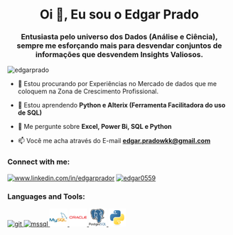 <h1 align="center">Oi 👋, Eu sou o Edgar Prado</h1>
<h3 align="center">Entusiasta pelo universo dos Dados (Análise e Ciência), sempre me esforçando mais para desvendar conjuntos de informações que desvendem Insights Valiosos.</h3>

<p align="left"> <img src="https://komarev.com/ghpvc/?username=edgarprado&label=Profile%20views&color=0e75b6&style=flat" alt="edgarprado" /> </p>

- 🤝 Estou procurando por Experiências no Mercado de dados que me coloquem na Zona de Crescimento Profissional.

- 🌱 Estou aprendendo **Python e Alterix (Ferramenta Facilitadora do uso de SQL)**

- 💬 Me pergunte sobre **Excel, Power Bi, SQL e Python**

- 📫 Você me acha através do E-mail **edgar.pradowkk@gmail.com**

<h3 align="left">Connect with me:</h3>
<p align="left">
<a href="https://linkedin.com/in/www.linkedin.com/in/edgarprador" target="blank"><img align="center" src="https://raw.githubusercontent.com/rahuldkjain/github-profile-readme-generator/master/src/images/icons/Social/linked-in-alt.svg" alt="www.linkedin.com/in/edgarprador" height="30" width="40" /></a>
<a href="https://discord.gg/edgar0559" target="blank"><img align="center" src="https://raw.githubusercontent.com/rahuldkjain/github-profile-readme-generator/master/src/images/icons/Social/discord.svg" alt="edgar0559" height="30" width="40" /></a>
</p>

<h3 align="left">Languages and Tools:</h3>
<p align="left"> <a href="https://git-scm.com/" target="_blank" rel="noreferrer"> <img src="https://www.vectorlogo.zone/logos/git-scm/git-scm-icon.svg" alt="git" width="40" height="40"/> </a> <a href="https://www.microsoft.com/en-us/sql-server" target="_blank" rel="noreferrer"> <img src="https://www.svgrepo.com/show/303229/microsoft-sql-server-logo.svg" alt="mssql" width="40" height="40"/> </a> <a href="https://www.mysql.com/" target="_blank" rel="noreferrer"> <img src="https://raw.githubusercontent.com/devicons/devicon/master/icons/mysql/mysql-original-wordmark.svg" alt="mysql" width="40" height="40"/> </a> <a href="https://www.oracle.com/" target="_blank" rel="noreferrer"> <img src="https://raw.githubusercontent.com/devicons/devicon/master/icons/oracle/oracle-original.svg" alt="oracle" width="40" height="40"/> </a> <a href="https://www.postgresql.org" target="_blank" rel="noreferrer"> <img src="https://raw.githubusercontent.com/devicons/devicon/master/icons/postgresql/postgresql-original-wordmark.svg" alt="postgresql" width="40" height="40"/> </a> <a href="https://www.python.org" target="_blank" rel="noreferrer"> <img src="https://raw.githubusercontent.com/devicons/devicon/master/icons/python/python-original.svg" alt="python" width="40" height="40"/> </a> </p>
